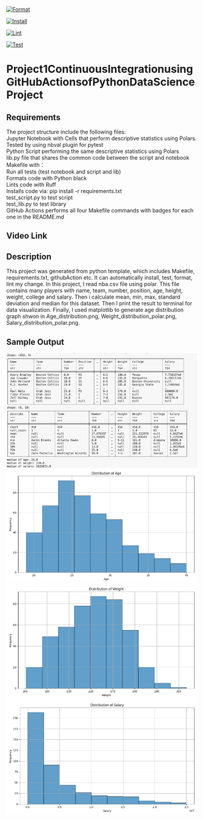 [![Format](https://github.com/nogibjj/Project1ContinuousIntegrationusingGitHubActionsofPythonDataScienceProject/actions/workflows/format.yml/badge.svg)](https://github.com/nogibjj/Project1ContinuousIntegrationusingGitHubActionsofPythonDataScienceProject/actions/workflows/format.yml)

[![Install](https://github.com/nogibjj/Project1ContinuousIntegrationusingGitHubActionsofPythonDataScienceProject/actions/workflows/install.yml/badge.svg)](https://github.com/nogibjj/Project1ContinuousIntegrationusingGitHubActionsofPythonDataScienceProject/actions/workflows/install.yml)

[![Lint](https://github.com/nogibjj/Project1ContinuousIntegrationusingGitHubActionsofPythonDataScienceProject/actions/workflows/lint.yml/badge.svg)](https://github.com/nogibjj/Project1ContinuousIntegrationusingGitHubActionsofPythonDataScienceProject/actions/workflows/lint.yml)

[![Test](https://github.com/nogibjj/Project1ContinuousIntegrationusingGitHubActionsofPythonDataScienceProject/actions/workflows/test.yml/badge.svg)](https://github.com/nogibjj/Project1ContinuousIntegrationusingGitHubActionsofPythonDataScienceProject/actions/workflows/test.yml)
# Project1ContinuousIntegrationusingGitHubActionsofPythonDataScienceProject
## Requirements
The project structure include the following files:<br>
Jupyter Notebook with Cells that perform descriptive statistics using Polars.<br>
Tested by using nbval plugin for pytest<br>
Python Script performing the same descriptive statistics using Polars<br>
lib.py file that shares the common code between the script and notebook<br>
Makefile with：<br>
Run all tests (test notebook and script and lib)<br>
Formats code with Python black<br>
Lints code with Ruff<br>
Installs code via:  pip install -r requirements.txt<br>
test_script.py to test script<br>
test_lib.py to test library<br>
GitHub Actions performs all four Makefile commands with badges for each one in the README.md

## Video Link


## Description
This project was generated from python template, which includes Makefile, requirements.txt, githubAction etc. It can automatically install, test, format, lint my change.
In this project, I read nba.csv file using polar. This file contains many players with name, team, number, position, age, height, weight, college and salary. Then i calculate mean, min, max, standard deviation and median for this dataset. Then I print the result to terminal for data visualization. Finally, I used matplotlib to generate age distribution graph shwon in Age_distribution.png, Weight_distribution_polar.png, Salary_distribution_polar.png.

## Sample Output
![result](sample.png)
![Age_distribution](Age_distribution_polar.png)
![Weight_distribution](Weight_distribution_polar.png)
![Salary_distribution](Salary_distribution_polar.png)